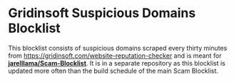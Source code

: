 # Gridinsoft Suspicious Domains Blocklist

This blocklist consists of suspicious domains scraped every thirty minutes from <https://gridinsoft.com/website-reputation-checker> and is meant for **[jarelllama/Scam-Blocklist](https://github.com/jarelllama/Scam-Blocklist)**. It is in a separate repository as this blocklist is updated more often than the build schedule of the main Scam Blocklist.
